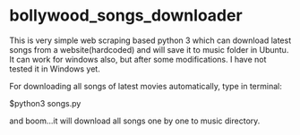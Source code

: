 # bollywood_songs_downloader
This is very simple web scraping based python 3 which can download latest songs from a website(hardcoded) and will save it to music folder in Ubuntu. It can work for windows also, but after some modifications. I have not tested it in Windows yet.

For downloading all songs of latest movies automatically, type in terminal:

$python3 songs.py

and boom...it will download all songs one  by one to music directory.

